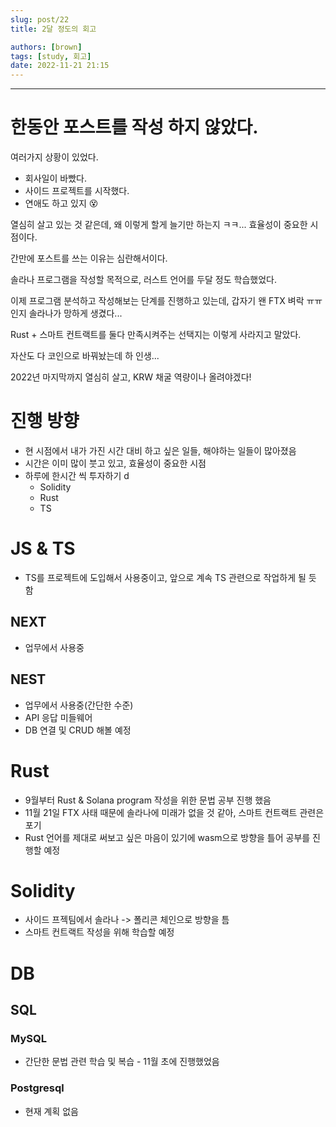 ```yaml
---
slug: post/22
title: 2달 정도의 회고

authors: [brown]
tags: [study, 회고]
date: 2022-11-21 21:15
---
```


---

# 한동안 포스트를 작성 하지 않았다.

여러가지 상황이 있었다.

- 회사일이 바빴다.
- 사이드 프로젝트를 시작했다.
- 연애도 하고 있지 😵

열심히 살고 있는 것 같은데, 왜 이렇게 할게 늘기만 하는지 ㅋㅋ... 효율성이 중요한 시점이다.

간만에 포스트를 쓰는 이유는 심란해서이다.

솔라나 프로그램을 작성할 목적으로, 러스트 언어를 두달 정도 학습했었다.

이제 프로그램 분석하고 작성해보는 단계를 진행하고 있는데, 갑자기 왠 FTX 벼락 ㅠㅠ 인지 솔라나가 망하게 생겼다...

Rust + 스마트 컨트랙트를 둘다 만족시켜주는 선택지는 이렇게 사라지고 말았다.

자산도 다 코인으로 바꿔놨는데 하 인생...

2022년 마지막까지 열심히 살고, KRW 채굴 역량이나 올려야겠다!

# 진행 방향

- 현 시점에서 내가 가진 시간 대비 하고 싶은 일들, 해야하는 일들이 많아졌음
- 시간은 이미 많이 붓고 있고, 효율성이 중요한 시점
- 하루에 한시간 씩 투자하기 d
  - Solidity
  - Rust
  - TS

# JS & TS

- TS를 프로젝트에 도입해서 사용중이고, 앞으로 계속 TS 관련으로 작업하게 될 듯 함

## NEXT

- 업무에서 사용중

## NEST

- 업무에서 사용중(간단한 수준)
- API 응답 미들웨어
- DB 연결 및 CRUD 해볼 예정

# Rust

- 9월부터 Rust & Solana program 작성을 위한 문법 공부 진행 했음
- 11월 21일 FTX 사태 때문에 솔라나에 미래가 없을 것 같아, 스마트 컨트랙트 관련은 포기
- Rust 언어를 제대로 써보고 싶은 마음이 있기에 wasm으로 방향을 틀어 공부를 진행할 예정

# Solidity

- 사이드 프젝팀에서 솔라나 -> 폴리콘 체인으로 방향을 틈
- 스마트 컨트랙트 작성을 위해 학습할 예정

# DB

## SQL

### MySQL

- 간단한 문법 관련 학습 및 복습 - 11월 초에 진행했었음

### Postgresql

- 현재 계획 없음
